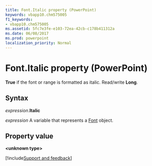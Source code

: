 ```yaml
---
title: Font.Italic property (PowerPoint)
keywords: vbapp10.chm575005
f1_keywords:
- vbapp10.chm575005
ms.assetid: 5fc7e3fe-e103-72ea-42cb-c178b411312a
ms.date: 06/08/2017
ms.prod: powerpoint
localization_priority: Normal
---
```



# Font.Italic property (PowerPoint)

 **True** if the font or range is formatted as italic. Read/write **Long**.


## Syntax

_expression_.**Italic**

_expression_ A variable that represents a [Font](PowerPoint.Font.md) object.


## Property value

 **&lt;unknown type&gt;**

[!include[Support and feedback](~/includes/feedback-boilerplate.md)]